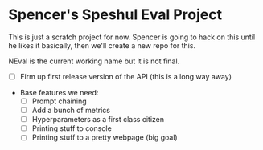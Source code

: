 # Spencer's Speshul Eval Project

This is just a scratch project for now. Spencer is going to hack on this until he likes it basically, then we'll create a new repo for this.

NEval is the current working name but it is not final.

- [ ] Firm up first release version of the API (this is a long way away)
- Base features we need:
    - [ ] Prompt chaining
    - [ ] Add a bunch of metrics
    - [ ] Hyperparameters as a first class citizen
    - [ ] Printing stuff to console
    - [ ] Printing stuff to a pretty webpage (big goal)